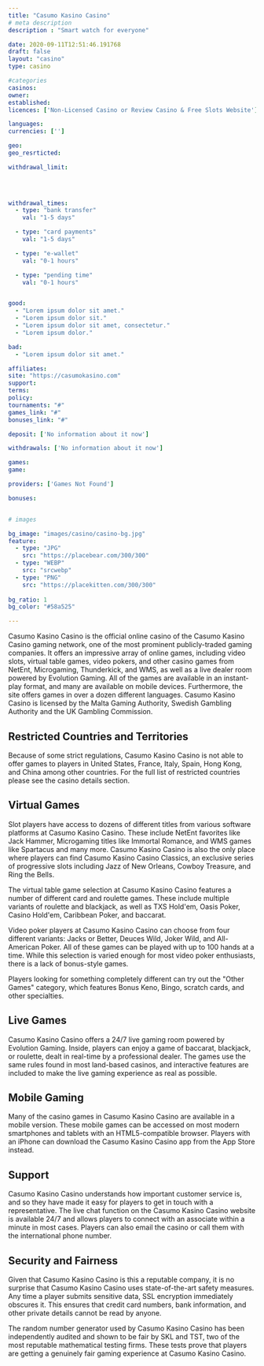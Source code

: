 ```yaml
---
title: "Casumo Kasino Casino"
# meta description
description : "Smart watch for everyone"

date: 2020-09-11T12:51:46.191768
draft: false
layout: "casino" 
type: casino

#categories
casinos: 
owner: 
established: 
licences: ['Non-Licensed Casino or Review Casino & Free Slots Website']

languages: 
currencies: ['']

geo: 
geo_resrticted: 

withdrawal_limit:

  
  

withdrawal_times:
  - type: "bank transfer"
    val: "1-5 days"

  - type: "card payments"
    val: "1-5 days"

  - type: "e-wallet"
    val: "0-1 hours"

  - type: "pending time"
    val: "0-1 hours"


good:
  - "Lorem ipsum dolor sit amet."
  - "Lorem ipsum dolor sit."
  - "Lorem ipsum dolor sit amet, consectetur."
  - "Lorem ipsum dolor."

bad:
  - "Lorem ipsum dolor sit amet."

affiliates: 
site: "https://casumokasino.com"
support: 
terms:
policy:
tournaments: "#"
games_link: "#"
bonuses_link: "#"

deposit: ['No information about it now']

withdrawals: ['No information about it now']

games: 
game:

providers: ['Games Not Found']

bonuses:


# images

bg_image: "images/casino/casino-bg.jpg"  
feature:
  - type: "JPG" 
    src: "https://placebear.com/300/300"
  - type: "WEBP"
    src: "srcwebp"
  - type: "PNG"
    src: "https://placekitten.com/300/300"  
 
bg_ratio: 1 
bg_color: "#58a525"  

---
```


Casumo Kasino Casino is the official online casino of the Casumo Kasino Casino gaming network, one of the most prominent publicly-traded gaming companies. It offers an impressive array of online games, including video slots, virtual table games, video pokers, and other casino games from NetEnt, Microgaming, Thunderkick, and WMS, as well as a live dealer room powered by Evolution Gaming. All of the games are available in an instant-play format, and many are available on mobile devices. Furthermore, the site offers games in over a dozen different languages. Casumo Kasino Casino is licensed by the Malta Gaming Authority, Swedish Gambling Authority and the UK Gambling Commission.

## Restricted Countries and Territories
Because of some strict regulations, Casumo Kasino Casino is not able to offer games to players in United States, France, Italy, Spain, Hong Kong, and China among other countries. For the full list of restricted countries please see the casino details section.

## Virtual Games
Slot players have access to dozens of different titles from various software platforms at Casumo Kasino Casino. These include NetEnt favorites like Jack Hammer, Microgaming titles like Immortal Romance, and WMS games like Spartacus and many more. Casumo Kasino Casino is also the only place where players can find Casumo Kasino Casino Classics, an exclusive series of progressive slots including Jazz of New Orleans, Cowboy Treasure, and Ring the Bells.

The virtual table game selection at Casumo Kasino Casino features a number of different card and roulette games. These include multiple variants of roulette and blackjack, as well as TXS Hold'em, Oasis Poker, Casino Hold'em, Caribbean Poker, and baccarat.

Video poker players at Casumo Kasino Casino can choose from four different variants: Jacks or Better, Deuces Wild, Joker Wild, and All-American Poker. All of these games can be played with up to 100 hands at a time. While this selection is varied enough for most video poker enthusiasts, there is a lack of bonus-style games.

Players looking for something completely different can try out the "Other Games" category, which features Bonus Keno, Bingo, scratch cards, and other specialties.

## Live Games
Casumo Kasino Casino offers a 24/7 live gaming room powered by Evolution Gaming. Inside, players can enjoy a game of baccarat, blackjack, or roulette, dealt in real-time by a professional dealer. The games use the same rules found in most land-based casinos, and interactive features are included to make the live gaming experience as real as possible.

## Mobile Gaming
Many of the casino games in Casumo Kasino Casino are available in a mobile version. These mobile games can be accessed on most modern smartphones and tablets with an HTML5-compatible browser. Players with an iPhone can download the Casumo Kasino Casino app from the App Store instead.

## Support
Casumo Kasino Casino understands how important customer service is, and so they have made it easy for players to get in touch with a representative. The live chat function on the Casumo Kasino Casino website is available 24/7 and allows players to connect with an associate within a minute in most cases. Players can also email the casino or call them with the international phone number.

## Security and Fairness
Given that Casumo Kasino Casino is this a reputable company, it is no surprise that Casumo Kasino Casino uses state-of-the-art safety measures. Any time a player submits sensitive data, SSL encryption immediately obscures it. This ensures that credit card numbers, bank information, and other private details cannot be read by anyone.

The random number generator used by Casumo Kasino Casino has been independently audited and shown to be fair by SKL and TST, two of the most reputable mathematical testing firms. These tests prove that players are getting a genuinely fair gaming experience at Casumo Kasino Casino.